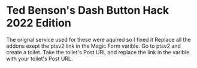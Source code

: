 # Ted Benson's Dash Button Hack 2022 Edition
The orignal service used for these were aquired so I fixed it
Replace all the addons exept the ptsv2 link in the Magic Form varible. Go to ptsv2 and create a toilet. Take the toilet's Post URL and replace the link in the varible with your toilet's Post URL.
